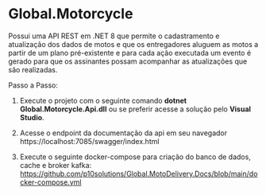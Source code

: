 # Global.Motorcycle
Possui uma API REST em .NET 8 que permite o cadastramento e atualização dos dados de motos e que os entregadores aluguem as motos a partir de um plano pré-existente e para cada ação executada um evento é gerado para que os assinantes possam acompanhar as atualizações que são realizadas.

Passo a Passo:

1. Execute o projeto com o seguinte comando <b>dotnet Global.Motorcycle.Api.dll</b> ou se preferir acesse a solução pelo <b>Visual Studio</b>.

2. Acesse o endpoint da documentação da api em seu navegador https://localhost:7085/swagger/index.html

3. Execute o seguinte docker-compose para criação do banco de dados, cache e broker kafka: https://github.com/p10solutions/Global.MotoDelivery.Docs/blob/main/docker-compose.yml 

